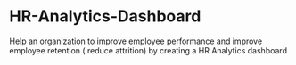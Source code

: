 # HR-Analytics-Dashboard
Help an organization to improve employee performance and improve employee retention ( reduce attrition) by creating a HR Analytics dashboard

